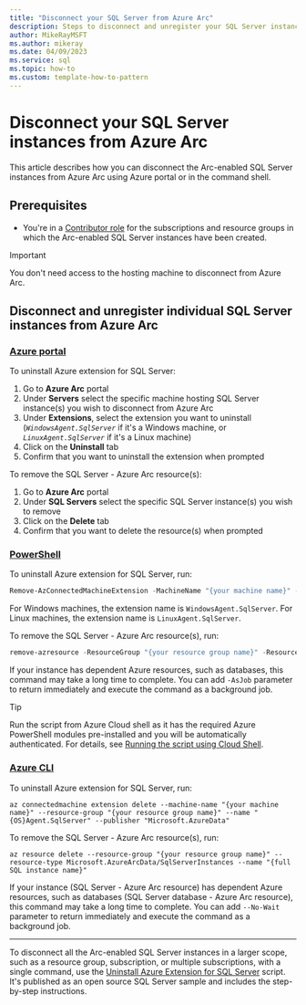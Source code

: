 ```yaml
---
title: "Disconnect your SQL Server from Azure Arc"
description: Steps to disconnect and unregister your SQL Server instances from Azure Arc.
author: MikeRayMSFT
ms.author: mikeray
ms.date: 04/09/2023
ms.service: sql
ms.topic: how-to
ms.custom: template-how-to-pattern
---
```


# Disconnect your SQL Server instances from Azure Arc

This article describes how you can disconnect the Arc-enabled SQL Server instances from Azure Arc using Azure portal or in the command shell.

## Prerequisites

* You're in a [Contributor role](/azure/role-based-access-control/built-in-roles#contributor) for the subscriptions and resource groups in which the Arc-enabled SQL Server instances have been created. 

> [!IMPORTANT]
   > You don't need access to the hosting machine to disconnect from Azure Arc.

## Disconnect and unregister individual SQL Server instances from Azure Arc

### [Azure portal](#tab/azure)

To uninstall Azure extension for SQL Server:

1. Go to **Azure Arc** portal
1. Under **Servers** select the specific machine hosting SQL Server instance(s) you wish to disconnect from Azure Arc
1. Under **Extensions**, select the extension you want to uninstall (*`WindowsAgent.SqlServer`* if it's a Windows machine, or *`LinuxAgent.SqlServer`* if it's a Linux  machine)
1. Click on the **Uninstall** tab
1. Confirm that you want to uninstall the extension when prompted

To remove the SQL Server - Azure Arc resource(s):

1. Go to **Azure Arc** portal
1. Under **SQL Servers** select the specific SQL Server instance(s) you wish to remove
1. Click on the **Delete** tab
1. Confirm that you want to delete the resource(s) when prompted

### [PowerShell](#tab/powershell)

To uninstall Azure extension for SQL Server, run:

```powershell
Remove-AzConnectedMachineExtension -MachineName "{your machine name}" -ResourceGroup "{your resource group name}" -Name "{extension name}" -NoWait 
```

For Windows machines, the extension name is `WindowsAgent.SqlServer`. For Linux machines, the extension name is `LinuxAgent.SqlServer`.

To remove the SQL Server - Azure Arc resource(s), run:

```powershell
remove-azresource -ResourceGroup "{your resource group name}" -ResourceType Microsoft.AzureArcData/SqlServerInstances -Name "{full SQL instance name}" -Force 
```
If your instance has dependent Azure resources, such as databases, this command may take a long time to complete. You can add `-AsJob` parameter to return immediately and execute the command as a background job. 

> [!TIP]  
> Run the script from Azure Cloud shell as it has the required Azure PowerShell modules pre-installed and you will be automatically authenticated. For details, see [Running the script using Cloud Shell](https://github.com/microsoft/sql-server-samples/tree/master/samples/manage/azure-arc-enabled-sql-server/uninstall-azure-extension-for-sql-server#running-the-script-using-cloud-shell).

### [Azure CLI](#tab/az)

To uninstall Azure extension for SQL Server, run:

```azurecli
az connectedmachine extension delete --machine-name "{your machine name}" --resource-group "{your resource group name}" --name "{OS}Agent.SqlServer" --publisher "Microsoft.AzureData" 
```

To remove the SQL Server - Azure Arc resource(s), run:

```azurecli
az resource delete --resource-group "{your resource group name}" --resource-type Microsoft.AzureArcData/SqlServerInstances --name "{full SQL instance name}"
```

 If your instance (SQL Server - Azure Arc resource) has dependent Azure resources, such as databases (SQL Server database - Azure Arc resource), this command may take a long time to complete. You can add `--No-Wait` parameter to return immediately and execute the command as a background job.

---

To disconnect all the Arc-enabled SQL Server instances in a larger scope, such as a resource group, subscription, or multiple subscriptions, with a single command, use the [Uninstall Azure Extension for SQL Server](https://github.com/microsoft/sql-server-samples/tree/master/samples/manage/azure-arc-enabled-sql-server/uninstall-azure-extension-for-sql-server) script. It's published as an open source SQL Server sample and includes the step-by-step instructions.
